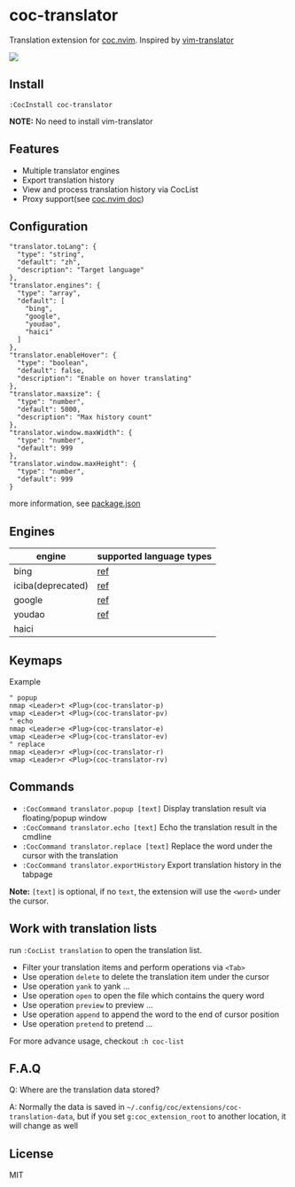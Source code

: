 # coc-translator

Translation extension for [coc.nvim](https://github.com/neoclide/coc.nvim).
Inspired by [vim-translator](https://github.com/voldikss/vim-translator)

![](https://user-images.githubusercontent.com/20282795/81474850-a3acf100-923a-11ea-9110-5e0fca6118b2.png)

## Install

```
:CocInstall coc-translator
```

**NOTE:** No need to install vim-translator

## Features

- Multiple translator engines
- Export translation history
- View and process translation history via CocList
- Proxy support(see [coc.nvim doc](https://github.com/neoclide/coc.nvim/blob/master/doc/coc.txt#L113-L119))

## Configuration

```jsonc
"translator.toLang": {
  "type": "string",
  "default": "zh",
  "description": "Target language"
},
"translator.engines": {
  "type": "array",
  "default": [
    "bing",
    "google",
    "youdao",
    "haici"
  ]
},
"translator.enableHover": {
  "type": "boolean",
  "default": false,
  "description": "Enable on hover translating"
},
"translator.maxsize": {
  "type": "number",
  "default": 5000,
  "description": "Max history count"
},
"translator.window.maxWidth": {
  "type": "number",
  "default": 999
},
"translator.window.maxHeight": {
  "type": "number",
  "default": 999
}
```

more information, see [package.json](https://github.com/voldikss/coc-translator/blob/master/package.json)

## Engines

| engine            | supported language types |
| ----------------- | ------------------------ |
| bing              | [ref][1]                 |
| iciba(deprecated) | [ref][2]                 |
| google            | [ref][3]                 |
| youdao            | [ref][4]                 |
| haici             |                          |

## Keymaps

Example

```vim
" popup
nmap <Leader>t <Plug>(coc-translator-p)
vmap <Leader>t <Plug>(coc-translator-pv)
" echo
nmap <Leader>e <Plug>(coc-translator-e)
vmap <Leader>e <Plug>(coc-translator-ev)
" replace
nmap <Leader>r <Plug>(coc-translator-r)
vmap <Leader>r <Plug>(coc-translator-rv)
```

## Commands

- `:CocCommand translator.popup [text]` Display translation result via floating/popup window
- `:CocCommand translator.echo [text]` Echo the translation result in the cmdline
- `:CocCommand translator.replace [text]` Replace the word under the cursor with the translation
- `:CocCommand translator.exportHistory` Export translation history in the tabpage

**Note:** `[text]` is optional, if no `text`, the extension will use the `<word>` under the cursor.

## Work with translation lists

run `:CocList translation` to open the translation list.

- Filter your translation items and perform operations via `<Tab>`
- Use operation `delete` to delete the translation item under the cursor
- Use operation `yank` to yank ...
- Use operation `open` to open the file which contains the query word
- Use operation `preview` to preview ...
- Use operation `append` to append the word to the end of cursor position
- Use operation `pretend` to pretend ...

For more advance usage, checkout `:h coc-list`

## F.A.Q

Q: Where are the translation data stored?

A: Normally the data is saved in `~/.config/coc/extensions/coc-translation-data`, but if you set `g:coc_extension_root` to another location, it will change as well


[1]: https://github.com/voldikss/vim-translate-me/wiki/bing-api
[2]: https://github.com/voldikss/vim-translate-me/wiki/Ciba-api
[3]: https://github.com/voldikss/vim-translate-me/wiki/Google-api
[4]: https://github.com/voldikss/vim-translate-me/wiki/Youdao-api

## License

MIT
